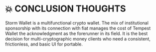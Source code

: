 # 💥 CONCLUSION THOUGHTS

Storm Wallet is a multifunctional crypto wallet. The mix of institutional sponsorship with its connection with fiat manages the cost of Tempest Wallet the acknowledgment as the forerunner in its field. It is the best decision for multi-cryptographic money clients who need a consistent, frictionless, and basic UI for portable.
